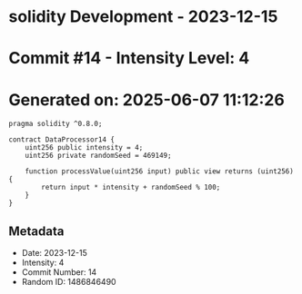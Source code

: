 ﻿# solidity Development - 2023-12-15
# Commit #14 - Intensity Level: 4
# Generated on: 2025-06-07 11:12:26
```solidity
pragma solidity ^0.8.0;

contract DataProcessor14 {
    uint256 public intensity = 4;
    uint256 private randomSeed = 469149;

    function processValue(uint256 input) public view returns (uint256) {
        return input * intensity + randomSeed % 100;
    }
}
```
## Metadata
- Date: 2023-12-15
- Intensity: 4
- Commit Number: 14
- Random ID: 1486846490
